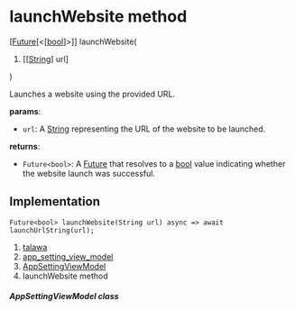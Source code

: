 
<div>

# launchWebsite method

</div>


[[Future](https://api.flutter.dev/flutter/dart-core/Future-class.html)[\<[[bool](https://api.flutter.dev/flutter/dart-core/bool-class.html)]\>]]
launchWebsite(

1.  [[[String](https://api.flutter.dev/flutter/dart-core/String-class.html)]
    url]

)



Launches a website using the provided URL.

**params**:

-   `url`: A
    [String](https://api.flutter.dev/flutter/dart-core/String-class.html)
    representing the URL of the website to be launched.

**returns**:

-   `Future<bool>`: A
    [Future](https://api.flutter.dev/flutter/dart-core/Future-class.html)
    that resolves to a
    [bool](https://api.flutter.dev/flutter/dart-core/bool-class.html)
    value indicating whether the website launch was successful.



## Implementation

``` language-dart
Future<bool> launchWebsite(String url) async => await launchUrlString(url);
```







1.  [talawa](../../index.html)
2.  [app_setting_view_model](../../view_model_after_auth_view_models_settings_view_models_app_setting_view_model/)
3.  [AppSettingViewModel](../../view_model_after_auth_view_models_settings_view_models_app_setting_view_model/AppSettingViewModel-class.html)
4.  launchWebsite method

##### AppSettingViewModel class







